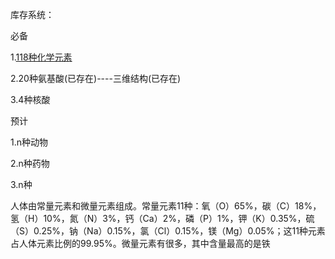 库存系统：

必备

1.[118种化学元素](https://www.zcool.com.cn/work/ZNTM5MzU4ODQ=.html)

2.20种氨基酸(已存在)----三维结构(已存在)

3.4种核酸

预计

1.n种动物

2.n种药物

3.n种


人体由常量元素和微量元素组成。常量元素11种：氧（O）65%，碳（C）18%，氢（H）10%，氮（N）3%，钙（Ca）2%，磷（P）1%，钾（K）0.35%，硫（S）0.25%，钠（Na）0.15%，氯（Cl）0.15%，镁（Mg）0.05%；这11种元素占人体元素比例的99.95%。微量元素有很多，其中含量最高的是铁

